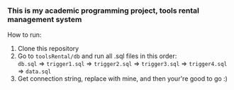 ### This is my academic programming project, tools rental management system
How to run:
1. Clone this repository
2. Go to `toolsRental/db` and run all .sql files in this order:\
`db.sql` => `trigger1.sql` => `trigger2.sql` => `trigger3.sql` => `trigger4.sql` => `data.sql`
3. Get connection string, replace with mine, and then your're good to go :)
